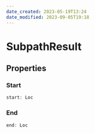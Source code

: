 ```yaml
---
date_created: 2023-05-19T13:24
date_modified: 2023-09-05T19:18
---
```

# SubpathResult

## Properties

### Start

```ts
start: Loc
```

### End

```ts
end: Loc
```
